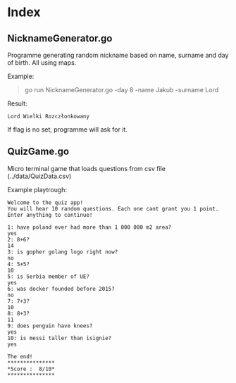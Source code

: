 # Index

## NicknameGenerator.go

Programme generating random nickname based on
name, surname and day of birth.
All using maps.

Example:
> go run NicknameGenerator.go -day 8 -name Jakub -surname Lord

Result:
```text
Lord Wielki Rozczłonkowany
```

If flag is no set, programme will ask for it.

## QuizGame.go

Micro terminal game that loads questions from csv file (../data/QuizData.csv)

Example playtrough:
```text
Welcome to the quiz app!
You will hear 10 random questions. Each one cant grant you 1 point.
Enter anything to continue!

1: have poland ever had more than 1 000 000 m2 area?
yes
2: 8+6?
14
3: is gopher golang logo right now?
no
4: 5+5?
10
5: is Serbia member of UE?
yes
6: was docker founded before 2015?
no
7: 7+3?
10
8: 8+3?
11
9: does penguin have knees?
yes
10: is messi taller than isignie?
yes

The end!
***************
*Score :  8/10*
***************
```

